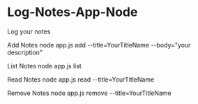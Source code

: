 # Log-Notes-App-Node
Log your notes

Add Notes
node app.js add --title=YourTitleName --body="your description"

List Notes
node app.js list

Read Notes
node app.js read --title=YourTitleName

Remove Notes
node app.js remove --title=YourTitleName

